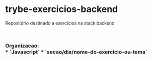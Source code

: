 # trybe-exercicios-backend
Repositório destinado a exercícios na stack backend 

<br/> 

<h3>Organizacao: 
 <br/>
* `Javascript`
* `secao/dia/nome-do-exercicio-ou-tema`
 
</h3>
